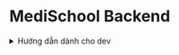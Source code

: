 # MediSchool Backend

<details>
<summary>Hướng dẫn dành cho dev</summary>

- Các loại thư viện đã được cài đặt sẵn: Springboot Web, Lombok, Spring JPA, Spring Security, Swagger OpenAPI.
- Clone về là sử dụng bình thường.
- Cách sử dụng swagger: http://localhost:8080/swagger-ui/index.html#/
</details>